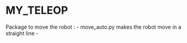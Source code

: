 # MY_TELEOP

Package to move the robot :
	- move_auto.py makes the robot move in a straight line
	- 
